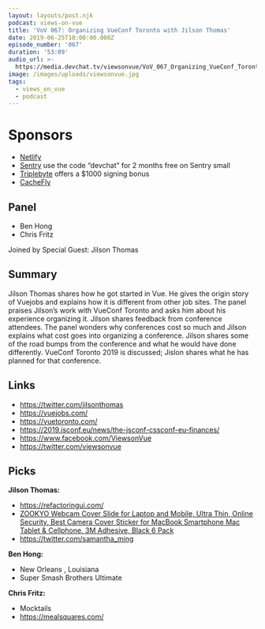 ```yaml
---
layout: layouts/post.njk
podcast: views-on-vue
title: 'VoV 067: Organizing VueConf Toronto with Jilson Thomas'
date: 2019-06-25T10:00:00.000Z
episode_number: '067'
duration: '53:09'
audio_url: >-
  https://media.devchat.tv/viewsonvue/VoV_067_Organizing_VueConf_Toronto_with_Jilson_Thomas.mp3
image: /images/uploads/viewsonvue.jpg
tags:
  - views_on_vue
  - podcast
---
```

# Sponsors

* [Netlify](https://www.netlify.com/)
* [Sentry](http://sentry.io/) use the code “devchat” for 2 months free on Sentry small
* [Triplebyte](https://triplebyte.com/vue) offers a $1000 signing bonus
* [CacheFly](https://www.cachefly.com/)

## Panel

* Ben Hong
* Chris Fritz

Joined by Special Guest: Jilson Thomas

## Summary

Jilson Thomas shares how he got started in Vue. He gives the origin story of Vuejobs and explains how it is different from other job sites. The panel praises Jilson’s work with VueConf Toronto and asks him about his experience organizing it. Jilson shares feedback from conference attendees. The panel wonders why conferences cost so much and Jilson explains what cost goes into organizing a conference. Jilson shares some of the road bumps from the conference and what he would have done differently. VueConf Toronto 2019 is discussed; Jislon shares what he has planned for that conference. 

## Links

* [https://twitter.com/jilsonthomas
  ](https://twitter.com/jilsonthomas)
* [https://vuejobs.com/ 
  ](https://vuejobs.com/)
* [https://vuetoronto.com/ ](https://vuetoronto.com/)
* [https://2019.jsconf.eu/news/the-jsconf-cssconf-eu-finances/ 
  ](https://2019.jsconf.eu/news/the-jsconf-cssconf-eu-finances/)
* [https://www.facebook.com/ViewsonVue
  ](https://www.facebook.com/ViewsonVue)
* [https://twitter.com/viewsonvue
  ](https://twitter.com/viewsonvue)

## Picks

**Jilson Thomas:**

* [https://refactoringui.com/ 
  ](https://refactoringui.com/)
* [ZOOKYO Webcam Cover Slide for Laptop and Mobile, Ultra Thin, Online Security, Best Camera Cover Sticker for MacBook Smartphone Mac Tablet & Cellphone, 3M Adhesive, Black 6 Pack
  ](https://www.amazon.ca/gp/product/B07G8SWRDG/ref=ppx_yo_dt_b_asin_title_o00_s00?ie=UTF8&qid=1548462018&sr=8-1&linkCode=ll1&tag=devchattv-20&linkId=f06bfe7482dca8bb751ed6d7cc86e2ab&language=en_US)
* <https://twitter.com/samantha_ming> 

**Ben Hong:**

* New Orleans
  , Louisiana 
* Super Smash Brothers Ultimate

**Chris Fritz:**

* Mocktails
* [https://mealsquares.com/
  ](https://mealsquares.com/)
